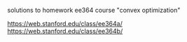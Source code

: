 solutions to homework ee364 course "convex optimization"

https://web.stanford.edu/class/ee364a/
https://web.stanford.edu/class/ee364b/



